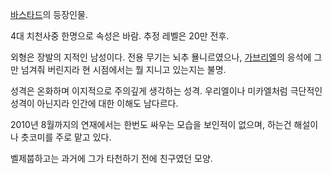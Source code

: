 [바스타드](%EB%B0%94%EC%8A%A4%ED%83%80%EB%93%9C.md)의 등장인물.

4대 치천사중 한명으로 속성은 바람. 추정 레벨은 20만 전후.

외형은 장발의 지적인 남성이다. 전용 무기는 뇌추 묠니르였으나, [가브리엘](%EA%B0%80%EB%B8%8C%EB%A6%AC%EC%97%98%28%EB%B0%94%EC%8A%A4%ED%83%80%EB%93%9C%29.md)의 응석에 그만 넘겨줘 버린지라 현 시점에서는 뭘
지니고 있는지는 불명.

성격은 온화하며 이지적으로 주의깊게 생각하는 성격. 우리엘이나 미카엘처럼 극단적인 성격이 아닌지라 인간에 대한 이해도 남다르다.

2010년 8월까지의 연재에서는 한번도 싸우는 모습을 보인적이 없으며, 하는건 해설이나 츳코미를 주로 맡고 있다.

벨제붑하고는 과거에 그가 타천하기 전에 친구였던 모양.

